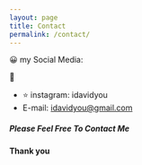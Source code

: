```yaml
---
layout: page
title: Contact
permalink: /contact/
---
```


<div>
  😀 my Social Media:
</div>


:ledger: 
- :star: instagram: idavidyou
- E-mail: idavidyou@gmail.com

##### Please Feel Free To Contact Me
#### Thank you
